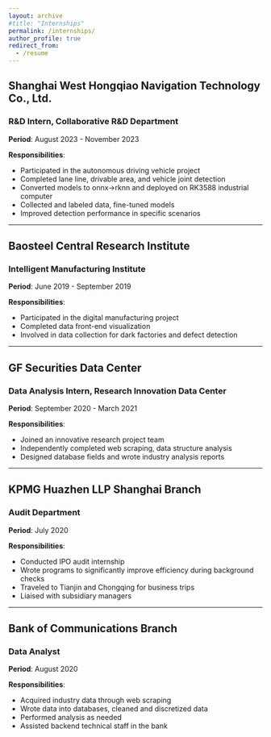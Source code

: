 ```yaml
---
layout: archive
#title: "Internships"
permalink: /internships/
author_profile: true
redirect_from:
  - /resume
---
```


## Shanghai West Hongqiao Navigation Technology Co., Ltd.
### R&D Intern, Collaborative R&D Department
**Period**: August 2023 - November 2023

**Responsibilities**:
- Participated in the autonomous driving vehicle project
- Completed lane line, drivable area, and vehicle joint detection
- Converted models to onnx->rknn and deployed on RK3588 industrial computer
- Collected and labeled data, fine-tuned models
- Improved detection performance in specific scenarios

---

## Baosteel Central Research Institute
### Intelligent Manufacturing Institute
**Period**: June 2019 - September 2019

**Responsibilities**:
- Participated in the digital manufacturing project
- Completed data front-end visualization
- Involved in data collection for dark factories and defect detection

---

## GF Securities Data Center
### Data Analysis Intern, Research Innovation Data Center
**Period**: September 2020 - March 2021

**Responsibilities**:
- Joined an innovative research project team
- Independently completed web scraping, data structure analysis
- Designed database fields and wrote industry analysis reports

---

## KPMG Huazhen LLP Shanghai Branch
### Audit Department
**Period**: July 2020

**Responsibilities**:
- Conducted IPO audit internship
- Wrote programs to significantly improve efficiency during background checks
- Traveled to Tianjin and Chongqing for business trips
- Liaised with subsidiary managers

---

## Bank of Communications Branch
### Data Analyst
**Period**: August 2020

**Responsibilities**:
- Acquired industry data through web scraping
- Wrote data into databases, cleaned and discretized data
- Performed analysis as needed
- Assisted backend technical staff in the bank
